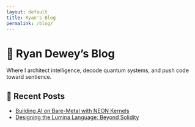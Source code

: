 ```yaml
---
layout: default
title: Ryan's Blog
permalink: /blog/
---
```


<h1>🧠 Ryan Dewey’s Blog</h1>
<p>Where I architect intelligence, decode quantum systems, and push code toward sentience.</p>

<div id="blog-list"></div>

<script src="blog.js"></script>

## 📝 Recent Posts

- [Building AI on Bare-Metal with NEON Kernels](./2025-04-18-neon.html)
- [Designing the Lumina Language: Beyond Solidity](./2025-04-12-lumina-complier.html)
